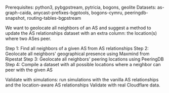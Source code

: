 Prerequisites: python3, pybgpstream, pytricia, bogons, geolite
Datasets: as-graph-caida, anycast-prefixes-bgptools, bogons-cymru, peeringdb-snapshot, routing-tables-bgpstream

We want to geolocate all neighbors of an AS and suggest a method to update the AS relationships dataset with an extra column: the location(s) where two ASes peer.

Step 1: Find all neighbors of a given AS from AS relationships
Step 2: Geolocate all neighbors' geographical presence using Maxmind from Ripestat
Step 3: Geolocate all neighbors' peering locations using PeeringDB
Step 4: Compile a dataset with all possible locations where a neighbor can peer with the given AS

Validate with simulations: run simulations with the vanilla AS relationships and the location-aware AS relationships
Validate with real Cloudflare data.
